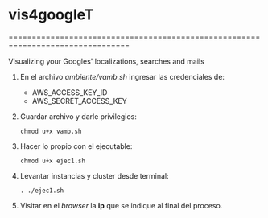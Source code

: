 # vis4googleT

================================================================================

Visualizing your Googles' localizations, searches and mails



1. En el archivo *ambiente/vamb.sh* ingresar las credenciales de:
    +   AWS_ACCESS_KEY_ID
    +   AWS_SECRET_ACCESS_KEY
    
2.  Guardar archivo y darle privilegios:
    
    `chmod u+x vamb.sh`

4.  Hacer lo propio con el ejecutable:

    `chmod u+x ejec1.sh`

5.  Levantar instancias y cluster desde terminal:

    `. ./ejec1.sh`

6.  Visitar en el *browser* la **ip** que se indique al final del proceso.

